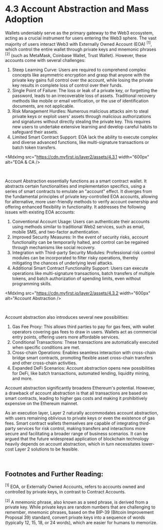 # 4.3 Account Abstraction and Mass Adoption

Wallets undeniably serve as the primary gateway to the Web3 ecosystem, acting as a crucial instrument for users entering the Web3 sphere. The vast majority of users interact Web3 with Externally Owned Account (EOA) <sup>[1]</sup>, which control the entire wallet through private keys and mnemonic phrases <sup>[2]</sup> (such as MetaMask, Coinbase Wallet, Trust Wallet). However, these accounts come with several challenges:

1. Steep Learning Curve: Users are required to comprehend complex concepts like asymmetric encryption and grasp that anyone with the private key gains full control over the account, while losing the private key results in complete loss of control over their funds.
2. Single Point of Failure: The loss or leak of a private key, or forgetting the password, leads to an irrecoverable loss of assets. Traditional recovery methods like mobile or email verification, or the use of identification documents, are not applicable.
3. Risk Management Hurdles: Numerous malicious attacks aim to steal private keys or exploit users' assets through malicious authorizations and signatures without directly stealing the private key. This requires new users to undertake extensive learning and develop careful habits to safeguard their assets.
4. Limited Smart Contract Support: EOA lack the ability to execute complex and diverse advanced functions, like multi-signature transactions or batch token transfers.

<MdxImg src="https://cdn.myfirst.io/layer2/assets/4.3.1 width="600px" alt="EOA & CA />

&nbsp;

Account Abstraction essentially functions as a smart contract wallet. It abstracts certain functionalities and implementation specifics, using a series of smart contracts to emulate an "account" effect. It diverges from the fundamental principles of private key-controlled EOA accounts, allowing for alternative, more user-friendly methods to verify account ownership and offering enhanced flexibility in functionality. It addresses the following issues with existing EOA accounts:

1. Conventional Account Usage: Users can authenticate their accounts using methods similar to traditional Web2 services, such as email, mobile SMS, and two-factor authentication.
2. Improved Security Measures: In the event of security risks, account functionality can be temporarily halted, and control can be regained through mechanisms like social recovery.
3. Integration with Third-party Security Modules: Professional risk control modules can be incorporated to filter risky operations, thereby mitigating the chances of underlying level attacks.
4. Additional Smart Contract Functionality Support: Users can execute operations like multi-signature transactions, batch transfers of multiple tokens, and batch authorization of spending limits, even without programming skills.

<MdxImg src="https://cdn.myfirst.io/layer2/assets/4.3.2 width="600px" alt="Account Abstraction />

&nbsp;

Account abstraction also introduces several new possibilities:

1. Gas Fee Proxy: This allows third parties to pay for gas fees, with wallet operators covering gas fees to draw in users. Wallets act as commercial entry points, offering users more affordable services.
2. Conditional Transactions: These transactions are automatically executed when specific conditions are met.
3. Cross-chain Operations: Enables seamless interaction with cross-chain bridge smart contracts, promoting flexible asset cross-chain transfers and other cross-chain activities.
4. Expanded DeFi Scenarios: Account abstraction opens new possibilities for DeFi, like batch transactions, automated lending, liquidity mining, and more.

Account abstraction significantly broadens Ethereum's potential. However, a drawback of account abstraction is that all transactions are based on smart contracts, leading to higher gas costs and making it prohibitively expensive on the Ethereum mainnet.

As an execution layer, Layer 2 naturally accommodates account abstraction, with users remaining oblivious to private keys or even the existence of gas fees. Smart contract wallets themselves are capable of integrating third-party services for risk control, making transfers and interactions more secure and facilitating a broader range of business scenarios. It can be argued that the future widespread application of blockchain technology heavily depends on account abstraction, which in turn necessitates lower-cost Layer 2 solutions to be feasible.

&nbsp;

## Footnotes and Further Reading:

<sup>[1]</sup> EOA, or Externally Owned Accounts, refers to accounts owned and controlled by private keys, in contrast to Contract Accounts.

<sup>[2]</sup> A mnemonic phrase, also known as a seed phrase, is derived from a private key. While private keys are random numbers that are challenging to remember, mnemonic phrases, based on the BIP-39 (Bitcoin Improvement Proposal 39) standard, convert private keys into a sequence of words (typically 12, 15, 18, or 24 words), which are easier for humans to memorize.

<GithubAvatar owner='lxdao-official' repo='myfirstlayer2-frontend' path='mdx/en/4.3-account-abstraction.md' />

<EditChapter url='https://github.com/lxdao-official/myfirstlayer2-frontend/blob/main/mdx/en/4.3-account-abstraction.md' />
